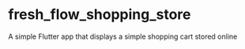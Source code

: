 # fresh_flow_shopping_store
A simple Flutter app that displays a simple shopping cart stored online

